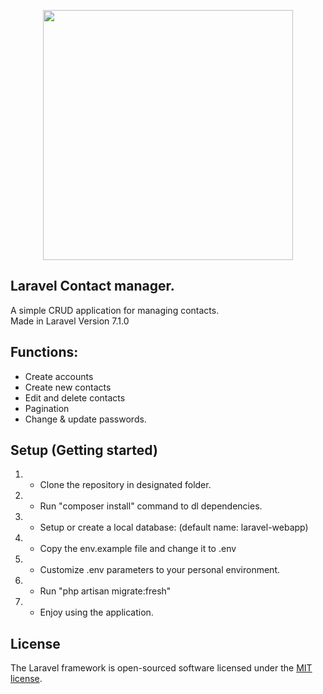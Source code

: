 <p align="center"><img src="https://upload.wikimedia.org/wikipedia/commons/thumb/3/36/Logo.min.svg/2560px-Logo.min.svg.png" width="400"></p>

## Laravel Contact manager.

A simple CRUD application for managing contacts.  
Made in Laravel Version 7.1.0

## Functions: 

- Create accounts
- Create new contacts
- Edit and delete contacts
- Pagination 
- Change & update passwords. 


## Setup (Getting started)

1. - Clone the repository in designated folder.
2. - Run "composer install" command to dl dependencies. 
3. - Setup or create a local database: (default name: laravel-webapp)
3. - Copy the env.example file and change it to .env 
4. - Customize .env parameters to your personal environment.
5. - Run "php artisan migrate:fresh" 
6. - Enjoy using the application.



## License

The Laravel framework is open-sourced software licensed under the [MIT license](https://opensource.org/licenses/MIT).
